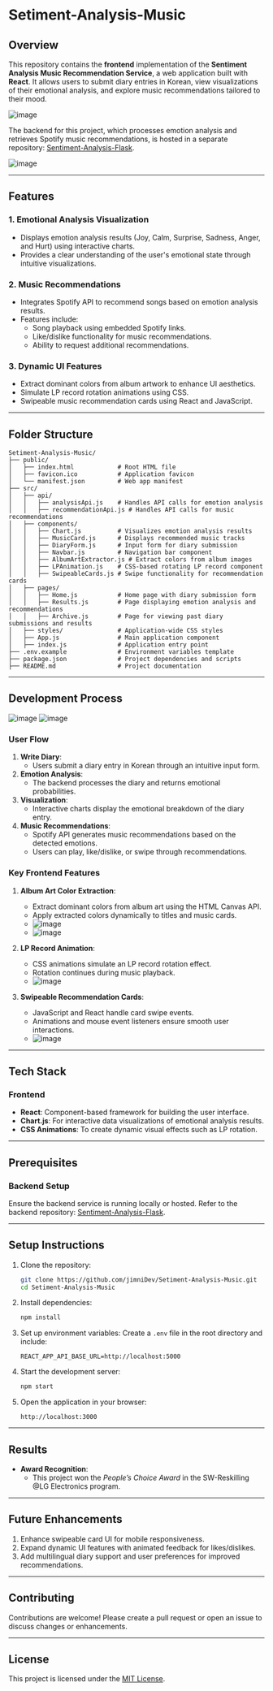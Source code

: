 # Setiment-Analysis-Music

## Overview

This repository contains the **frontend** implementation of the **Sentiment Analysis Music Recommendation Service**, a web application built with **React**. It allows users to submit diary entries in Korean, view visualizations of their emotional analysis, and explore music recommendations tailored to their mood.

![image](https://github.com/user-attachments/assets/2f38754c-ac94-47be-be0e-fa80873b5a08)

The backend for this project, which processes emotion analysis and retrieves Spotify music recommendations, is hosted in a separate repository: [Sentiment-Analysis-Flask](https://github.com/jimniDev/Setiment-Analysis-Flask).

![image](https://github.com/user-attachments/assets/8d71a3c3-8d66-4baf-a6a0-3f2578715800)

---

## Features

### 1. Emotional Analysis Visualization
- Displays emotion analysis results (Joy, Calm, Surprise, Sadness, Anger, and Hurt) using interactive charts.
- Provides a clear understanding of the user's emotional state through intuitive visualizations.

### 2. Music Recommendations
- Integrates Spotify API to recommend songs based on emotion analysis results.
- Features include:
  - Song playback using embedded Spotify links.
  - Like/dislike functionality for music recommendations.
  - Ability to request additional recommendations.

### 3. Dynamic UI Features
- Extract dominant colors from album artwork to enhance UI aesthetics.
- Simulate LP record rotation animations using CSS.
- Swipeable music recommendation cards using React and JavaScript.

---

## Folder Structure

```
Setiment-Analysis-Music/
├── public/
│   ├── index.html            # Root HTML file
│   ├── favicon.ico           # Application favicon
│   └── manifest.json         # Web app manifest
├── src/
│   ├── api/
│   │   ├── analysisApi.js    # Handles API calls for emotion analysis
│   │   ├── recommendationApi.js # Handles API calls for music recommendations
│   ├── components/
│   │   ├── Chart.js          # Visualizes emotion analysis results
│   │   ├── MusicCard.js      # Displays recommended music tracks
│   │   ├── DiaryForm.js      # Input form for diary submission
│   │   ├── Navbar.js         # Navigation bar component
│   │   ├── AlbumArtExtractor.js # Extract colors from album images
│   │   ├── LPAnimation.js    # CSS-based rotating LP record component
│   │   ├── SwipeableCards.js # Swipe functionality for recommendation cards
│   ├── pages/
│   │   ├── Home.js           # Home page with diary submission form
│   │   ├── Results.js        # Page displaying emotion analysis and recommendations
│   │   ├── Archive.js        # Page for viewing past diary submissions and results
│   ├── styles/               # Application-wide CSS styles
│   ├── App.js                # Main application component
│   ├── index.js              # Application entry point
├── .env.example              # Environment variables template
├── package.json              # Project dependencies and scripts
├── README.md                 # Project documentation
```

---

## Development Process
![image](https://github.com/user-attachments/assets/46f2e3b7-c503-428a-880b-5668c3e5cc64)
![image](https://github.com/user-attachments/assets/c1e4a837-a443-45e4-8888-1fc560b55505)

### User Flow
1. **Write Diary**:
   - Users submit a diary entry in Korean through an intuitive input form.
2. **Emotion Analysis**:
   - The backend processes the diary and returns emotional probabilities.
3. **Visualization**:
   - Interactive charts display the emotional breakdown of the diary entry.
4. **Music Recommendations**:
   - Spotify API generates music recommendations based on the detected emotions.
   - Users can play, like/dislike, or swipe through recommendations.

### Key Frontend Features
1. **Album Art Color Extraction**:
   - Extract dominant colors from album art using the HTML Canvas API.
   - Apply extracted colors dynamically to titles and music cards.
   - ![image](https://github.com/user-attachments/assets/00617c1c-b170-4d3b-b225-269e223641ef)
   - ![image](https://github.com/user-attachments/assets/ff2b7357-55ed-4163-802b-a8e2a27ada06)


2. **LP Record Animation**:
   - CSS animations simulate an LP record rotation effect.
   - Rotation continues during music playback.
   - ![image](https://github.com/user-attachments/assets/7187b685-4095-4c1e-b0d6-cd099f220284)


3. **Swipeable Recommendation Cards**:
   - JavaScript and React handle card swipe events.
   - Animations and mouse event listeners ensure smooth user interactions.
   - ![image](https://github.com/user-attachments/assets/3fee8a8f-9c46-42c2-8fc0-62f4ce01c4c7)


---

## Tech Stack

### Frontend
- **React**: Component-based framework for building the user interface.
- **Chart.js**: For interactive data visualizations of emotional analysis results.
- **CSS Animations**: To create dynamic visual effects such as LP rotation.

---

## Prerequisites

### Backend Setup
Ensure the backend service is running locally or hosted. Refer to the backend repository: [Sentiment-Analysis-Flask](https://github.com/jimniDev/Setiment-Analysis-Flask).

---

## Setup Instructions

1. Clone the repository:
   ```bash
   git clone https://github.com/jimniDev/Setiment-Analysis-Music.git
   cd Setiment-Analysis-Music
   ```

2. Install dependencies:
   ```bash
   npm install
   ```

3. Set up environment variables:
   Create a `.env` file in the root directory and include:
   ```
   REACT_APP_API_BASE_URL=http://localhost:5000
   ```

4. Start the development server:
   ```bash
   npm start
   ```

5. Open the application in your browser:
   ```
   http://localhost:3000
   ```

---

## Results
- **Award Recognition**:
  - This project won the *People’s Choice Award* in the SW-Reskilling @LG Electronics program.

---

## Future Enhancements
1. Enhance swipeable card UI for mobile responsiveness.
2. Expand dynamic UI features with animated feedback for likes/dislikes.
3. Add multilingual diary support and user preferences for improved recommendations.

---

## Contributing
Contributions are welcome! Please create a pull request or open an issue to discuss changes or enhancements.

---

## License
This project is licensed under the [MIT License](LICENSE).
